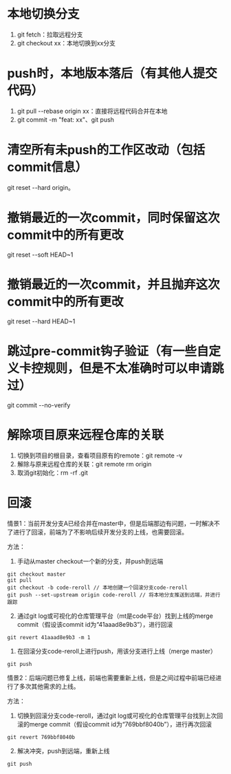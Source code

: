 # 本地切换分支
1. git fetch：拉取远程分支
2. git checkout xx：本地切换到xx分支
# push时，本地版本落后（有其他人提交代码）
1. git pull --rebase origin xx：直接将远程代码合并在本地
2. git commit -m "feat: xx"、git push
# 清空所有未push的工作区改动（包括commit信息）
git reset --hard origin。
# 撤销最近的一次commit，同时保留这次commit中的所有更改
git reset --soft HEAD~1
# 撤销最近的一次commit，并且抛弃这次commit中的所有更改
git reset --hard HEAD~1
# 跳过pre-commit钩子验证（有一些自定义卡控规则，但是不太准确时可以申请跳过）
git commit --no-verify
# 解除项目原来远程仓库的关联
1. 切换到项目的根目录，查看项目原有的remote：git remote -v
2. 解除与原来远程仓库的关联：git remote rm origin
3. 取消git初始化：rm -rf .git
# 回滚
情景1：当前开发分支A已经合并在master中，但是后端那边有问题，一时解决不了进行了回滚，前端为了不影响后续开发分支的上线，也需要回滚。

方法：
1. 手动从master checkout一个新的分支，并push到远端
```
git checkout master
git pull
git checkout -b code-reroll // 本地创建一个回滚分支code-reroll
git push --set-upstream origin code-reroll // 将本地分支推送到远端，并进行跟踪
```
2. 通过git log或可视化的仓库管理平台（mt是code平台）找到上线的merge commit（假设该commit id为“41aaad8e9b3”），进行回滚
```
git revert 41aaad8e9b3 -m 1
```
1. 在回滚分支code-reroll上进行push，用该分支进行上线（merge master）
```
git push
```

情景2：后端问题已修复上线，前端也需要重新上线，但是之间过程中前端已经进行了多次其他需求的上线。

方法：
1. 切换到回滚分支code-reroll，通过git log或可视化的仓库管理平台找到上次回滚的merge commit（假设commit id为“769bbf8040b”），进行再次回滚
```
git revert 769bbf8040b
```
2. 解决冲突，push到远端，重新上线
```
git push
```

